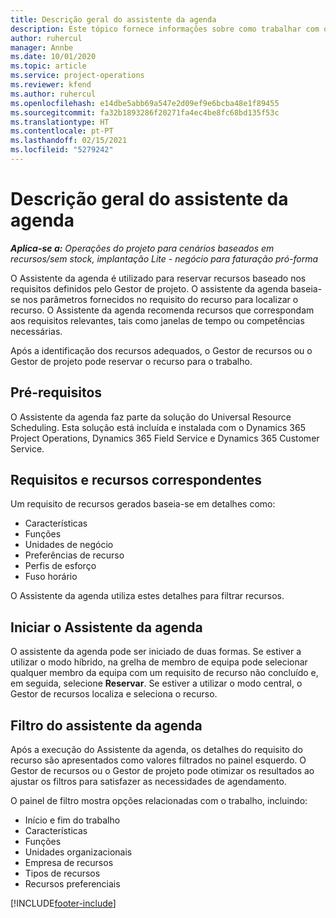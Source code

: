 ```yaml
---
title: Descrição geral do assistente da agenda
description: Este tópico fornece informações sobre como trabalhar com o Assistente da agenda para reservar recursos.
author: ruhercul
manager: Annbe
ms.date: 10/01/2020
ms.topic: article
ms.service: project-operations
ms.reviewer: kfend
ms.author: ruhercul
ms.openlocfilehash: e14dbe5abb69a547e2d09ef9e6bcba48e1f89455
ms.sourcegitcommit: fa32b1893286f20271fa4ec4be8fc68bd135f53c
ms.translationtype: HT
ms.contentlocale: pt-PT
ms.lasthandoff: 02/15/2021
ms.locfileid: "5279242"
---
```

# <a name="schedule-assistant-overview"></a>Descrição geral do assistente da agenda

_**Aplica-se a:** Operações do projeto para cenários baseados em recursos/sem stock, implantação Lite - negócio para faturação pró-forma_

O Assistente da agenda é utilizado para reservar recursos baseado nos requisitos definidos pelo Gestor de projeto. O assistente da agenda baseia-se nos parâmetros fornecidos no requisito do recurso para localizar o recurso. O Assistente da agenda recomenda recursos que correspondam aos requisitos relevantes, tais como janelas de tempo ou competências necessárias.

Após a identificação dos recursos adequados, o Gestor de recursos ou o Gestor de projeto pode reservar o recurso para o trabalho.

## <a name="prerequisites"></a>Pré-requisitos

O Assistente da agenda faz parte da solução do Universal Resource Scheduling. Esta solução está incluída e instalada com o Dynamics 365 Project Operations, Dynamics 365 Field Service e Dynamics 365 Customer Service.

## <a name="matching-requirements-and-resources"></a>Requisitos e recursos correspondentes

Um requisito de recursos gerados baseia-se em detalhes como:

-   Características
-   Funções
-   Unidades de negócio
-   Preferências de recurso
-   Perfis de esforço
-   Fuso horário

O Assistente da agenda utiliza estes detalhes para filtrar recursos.

## <a name="launch-the-schedule-assistant"></a>Iniciar o Assistente da agenda

O assistente da agenda pode ser iniciado de duas formas. Se estiver a utilizar o modo híbrido, na grelha de membro de equipa pode selecionar qualquer membro da equipa com um requisito de recurso não concluído e, em seguida, selecione **Reservar**. Se estiver a utilizar o modo central, o Gestor de recursos localiza e seleciona o recurso.

## <a name="schedule-assistant-filters"></a>Filtro do assistente da agenda

Após a execução do Assistente da agenda, os detalhes do requisito do recurso são apresentados como valores filtrados no painel esquerdo. O Gestor de recursos ou o Gestor de projeto pode otimizar os resultados ao ajustar os filtros para satisfazer as necessidades de agendamento.

O painel de filtro mostra opções relacionadas com o trabalho, incluindo:

-   Início e fim do trabalho
-   Características
-   Funções
-   Unidades organizacionais
-   Empresa de recursos
-   Tipos de recursos
-   Recursos preferenciais


[!INCLUDE[footer-include](../includes/footer-banner.md)]